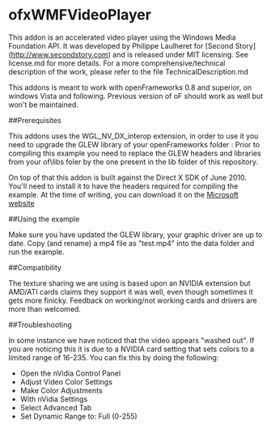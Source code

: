 ofxWMFVideoPlayer
========================

This addon is an accelerated video player using the Windows Media Foundation API. 
It was developed by Philippe Laulheret for [Second Story] (http://www.secondstory.com) and is released under MIT licensing. See license.md for more details. 
For a more comprehensive/technical description of the work, please refer to the file TechnicalDescription.md

This addons is meant to work with openFrameworks 0.8 and superior, on windows Vista and following.
Previous version of oF should work as well but won't be maintained.

##Prerequisites 

This addons uses the WGL_NV_DX_interop extension, in order to use it you need to upgrade the GLEW library of your openFrameworks folder :
Prior to compiling this example you need to replace the GLEW headers and libraries from your of\libs foler by the one present in the lib folder of this repository.

On top of that this addon is built against the Direct X SDK of June 2010. You'll need to install it to have the headers required for compiling the example. At the time of writing, you can download it on the [Microsoft website](http://www.microsoft.com/en-us/download/details.aspx?id=6812)


##Using the example

Make sure you have updated the GLEW library, your graphic driver are up to date.
Copy (and rename) a mp4 file as "test.mp4" into the data folder and run the example.


##Compatibility 

The texture sharing we are using is based upon an NVIDIA extension but AMD/ATI cards claims they support it was well, even though sometimes it gets more finicky.
Feedback on working/not working cards and drivers are more than welcomed.

##Troubleshooting

In some instance we have noticed that the video appears "washed out". If you are noticing this it is due to a NVIDIA card setting that sets colors to a limited range of 16-235. You can fix this by doing the following:

* Open the nVidia Control Panel
* Adjust Video Color Settings
* Make Color Adjustments
* With nVidia Settings
* Select Advanced Tab
* Set Dynamic Range to: Full (0-255)

